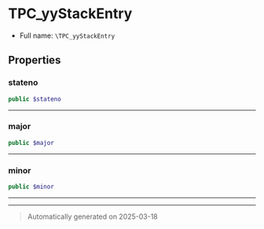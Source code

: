 
# TPC_yyStackEntry





* Full name: `\TPC_yyStackEntry`



## Properties


### stateno



```php
public $stateno
```






***

### major



```php
public $major
```






***

### minor



```php
public $minor
```






***



***
> Automatically generated on 2025-03-18
